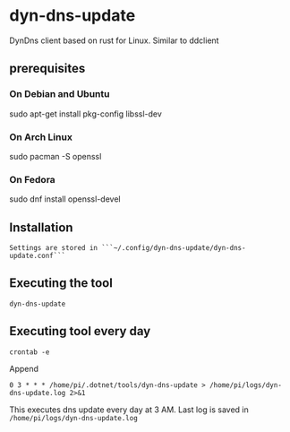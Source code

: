 # dyn-dns-update
DynDns client based on rust for Linux.
Similar to ddclient

## prerequisites

### On Debian and Ubuntu
sudo apt-get install pkg-config libssl-dev
### On Arch Linux
sudo pacman -S openssl
### On Fedora
sudo dnf install openssl-devel

## Installation
```
Settings are stored in ```~/.config/dyn-dns-update/dyn-dns-update.conf``` 
```

## Executing the tool
```
dyn-dns-update
``` 
## Executing tool every day

```
crontab -e
```

Append

```
0 3 * * * /home/pi/.dotnet/tools/dyn-dns-update > /home/pi/logs/dyn-dns-update.log 2>&1
```

This executes dns update every day at 3 AM. Last log is saved in ```/home/pi/logs/dyn-dns-update.log```
